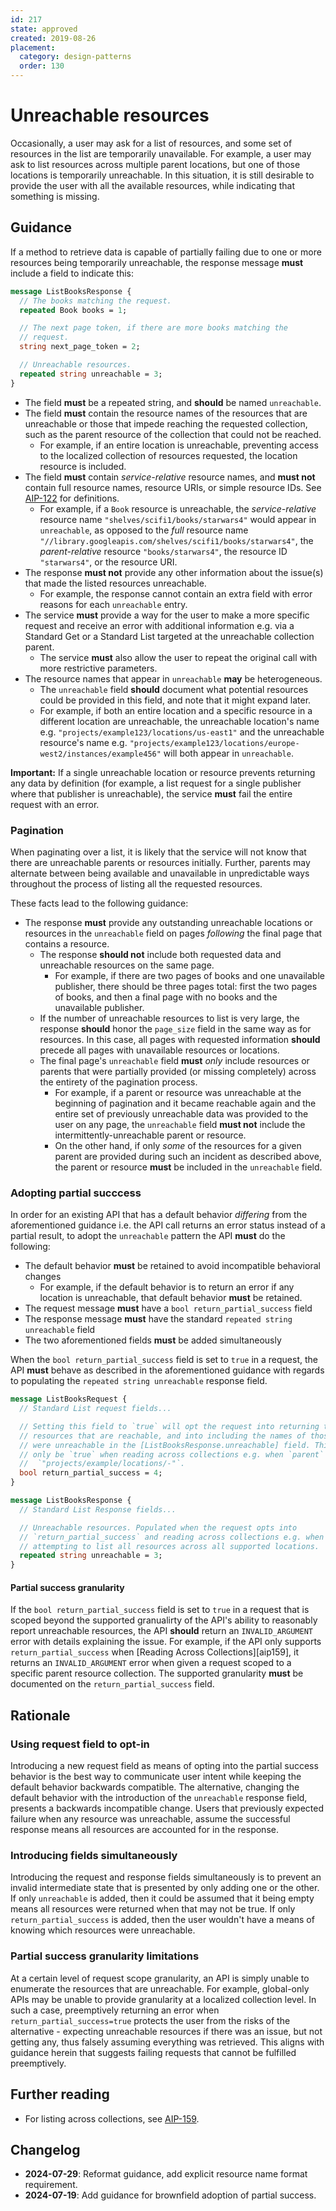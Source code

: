 ```yaml
---
id: 217
state: approved
created: 2019-08-26
placement:
  category: design-patterns
  order: 130
---
```


# Unreachable resources

Occasionally, a user may ask for a list of resources, and some set of resources
in the list are temporarily unavailable. For example, a user may ask to list
resources across multiple parent locations, but one of those locations is
temporarily unreachable. In this situation, it is still desirable to provide
the user with all the available resources, while indicating that something is
missing.

## Guidance

If a method to retrieve data is capable of partially failing due to one or more
resources being temporarily unreachable, the response message **must** include
a field to indicate this:

```proto
message ListBooksResponse {
  // The books matching the request.
  repeated Book books = 1;

  // The next page token, if there are more books matching the
  // request.
  string next_page_token = 2;

  // Unreachable resources.
  repeated string unreachable = 3;
}
```

- The field **must** be a repeated string, and **should** be named
  `unreachable`.
- The field **must** contain the resource names of the resources that are
  unreachable or those that impede reaching the requested collection, such as
  the parent resource of the collection that could not be reached.
  - For example, if an entire location is unreachable, preventing access to the
    localized collection of resources requested, the location resource is
    included.
- The field **must** contain _service-relative_ resource names, and **must not**
  contain full resource names, resource URIs, or simple resource IDs. See
  [AIP-122][aip-122] for definitions.
  - For example, if a `Book` resource is unreachable, the _service-relative_
    resource name `"shelves/scifi1/books/starwars4"` would appear in
    `unreachable`, as opposed to the _full_ resource name
    `"//library.googleapis.com/shelves/scifi1/books/starwars4"`, the
    _parent-relative_ resource `"books/starwars4"`, the resource ID
    `"starwars4"`, or the resource URI.
- The response **must not** provide any other information about the issue(s)
  that made the listed resources unreachable.
  - For example, the response cannot contain an extra field with error reasons
    for each `unreachable` entry.
- The service **must** provide a way for the user to make a more specific
  request and receive an error with additional information e.g. via a Standard
  Get or a Standard List targeted at the unreachable collection parent.
  - The service **must** also allow the user to repeat the original call with
    more restrictive parameters.
- The resource names that appear in `unreachable` **may** be heterogeneous.
  - The `unreachable` field **should** document what potential resources could
    be provided in this field, and note that it might expand later.
  - For example, if both an entire location and a specific resource in a
    different location are unreachable, the unreachable location's name 
    e.g. `"projects/example123/locations/us-east1"` and the unreachable
    resource's name e.g.
    `"projects/example123/locations/europe-west2/instances/example456"` will
    both appear in `unreachable`.

[aip-122]: ./0122.md
[aip-160]: ./0160.md


**Important:** If a single unreachable location or resource prevents returning
any data by definition (for example, a list request for a single publisher
where that publisher is unreachable), the service **must** fail the entire
request with an error.

### Pagination

When paginating over a list, it is likely that the service will not know that
there are unreachable parents or resources initially. Further, parents may
alternate between being available and unavailable in unpredictable ways
throughout the process of listing all the requested resources.

These facts lead to the following guidance:

- The response **must** provide any outstanding unreachable locations or
  resources in the `unreachable` field on pages _following_ the final page that
  contains a resource.
  - The response **should not** include both requested data and unreachable
    resources on the same page.
    - For example, if there are two pages of books and one unavailable
      publisher, there should be three pages total: first the two pages of
      books, and then a final page with no books and the unavailable publisher.
  - If the number of unreachable resources to list is very large, the response
    **should** honor the `page_size` field in the same way as for resources. In
    this case, all pages with requested information **should** precede all
    pages with unavailable resources or locations.
  - The final page's `unreachable` field **must** _only_ include resources or
    parents that were partially provided (or missing completely) across the
    entirety of the pagination process.
    - For example, if a parent or resource was unreachable at the beginning of
      pagination and it became reachable again and the entire set of previously
      unreachable data was provided to the user on any page, the `unreachable`
      field **must not** include the intermittently-unreachable parent or
      resource.
    - On the other hand, if only _some_ of the resources for a given parent are
      provided during such an incident as described above, the parent or
      resource **must** be included in the `unreachable` field.

### Adopting partial succcess

In order for an existing API that has a default behavior *differing* from the
aforementioned guidance i.e. the API call returns an error status instead of a
partial result, to adopt the `unreachable` pattern the API **must** do the
following:

- The default behavior **must** be retained to avoid incompatible behavioral
  changes
  - For example, if the default behavior is to return an error if any location
    is unreachable, that default behavior **must** be retained.
- The request message **must** have a `bool return_partial_success` field
- The response message **must** have the standard
  `repeated string unreachable` field
- The two aforementioned fields **must** be added simultaneously

When the `bool return_partial_success` field is set to `true` in a request, the
API **must** behave as described in the aforementioned guidance with regards to
populating the `repeated string unreachable` response field.

```proto
message ListBooksRequest {
  // Standard List request fields...

  // Setting this field to `true` will opt the request into returning the
  // resources that are reachable, and into including the names of those that
  // were unreachable in the [ListBooksResponse.unreachable] field. This can
  // only be `true` when reading across collections e.g. when `parent` is set to
  //  `"projects/example/locations/-"`.
  bool return_partial_success = 4;
}

message ListBooksResponse {
  // Standard List Response fields...

  // Unreachable resources. Populated when the request opts into
  // `return_partial_success` and reading across collections e.g. when
  // attempting to list all resources across all supported locations.
  repeated string unreachable = 3;
}
```

#### Partial success granularity

If the `bool return_partial_success` field is set to `true` in a request that is
scoped beyond the supported granualirty of the API's ability to reasonably
report unreachable resources, the API **should** return an `INVALID_ARGUMENT`
error with details explaining the issue. For example, if the API only supports
`return_partial_success` when [Reading Across Collections][aip159], it returns
an `INVALID_ARGUMENT` error when given a request scoped to a specific parent
resource collection. The supported granularity **must** be documented on the
`return_partial_success` field.

## Rationale

### Using request field to opt-in

Introducing a new request field as means of opting into the partial success
behavior is the best way to communicate user intent while keeping the 
default behavior backwards compatible. The alternative, changing the default
behavior with the introduction of the `unreachable` response field, presents
a backwards incompatible change. Users that previously expected failure when any
resource was unreachable, assume the successful response means all resources
are accounted for in the response.

### Introducing fields simultaneously

Introducing the request and response fields simultaneously is to prevent an
invalid intermediate state that is presented by only adding one or the other. If
only `unreachable` is added, then it could be assumed that it being empty means
all resources were returned when that may not be true. If only
`return_partial_success` is added, then the user wouldn't have a means of
knowing which resources were unreachable.

### Partial success granularity limitations

At a certain level of request scope granularity, an API is simply unable to
enumerate the resources that are unreachable. For example, global-only APIs may
be unable to provide granularity at a localized collection level. In such a
case, preemptively returning an error when `return_partial_success=true`
protects the user from the risks of the alternative - expecting unreachable
resources if there was an issue, but not getting any, thus falsely assuming
everything was retrieved. This aligns with guidance herein that suggests failing
requests that cannot be fulfilled preemptively.

## Further reading

- For listing across collections, see [AIP-159][].

## Changelog

- **2024-07-29**: Reformat guidance, add explicit resource name format
  requirement.
- **2024-07-19**: Add guidance for brownfield adoption of partial success.

[aip-159]: ./0159.md
